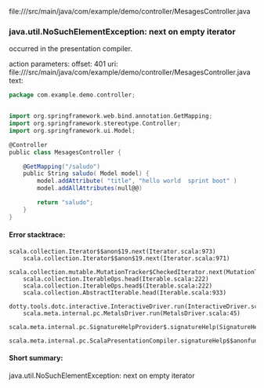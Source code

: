 file://<WORKSPACE>/src/main/java/com/example/demo/controller/MesagesController.java
### java.util.NoSuchElementException: next on empty iterator

occurred in the presentation compiler.

action parameters:
offset: 401
uri: file://<WORKSPACE>/src/main/java/com/example/demo/controller/MesagesController.java
text:
```scala
package com.example.demo.controller;


import org.springframework.web.bind.annotation.GetMapping;
import org.springframework.stereotype.Controller;
import org.springframework.ui.Model;

@Controller
public class MesagesController {

    @GetMapping("/saludo")
    public String saludo( Model model) {
        model.addAttribute( "title", "hello world  sprint boot" )
        model.addAllAttributes(null@@)

        return "saludo";
    }
}
```



#### Error stacktrace:

```
scala.collection.Iterator$$anon$19.next(Iterator.scala:973)
	scala.collection.Iterator$$anon$19.next(Iterator.scala:971)
	scala.collection.mutable.MutationTracker$CheckedIterator.next(MutationTracker.scala:76)
	scala.collection.IterableOps.head(Iterable.scala:222)
	scala.collection.IterableOps.head$(Iterable.scala:222)
	scala.collection.AbstractIterable.head(Iterable.scala:933)
	dotty.tools.dotc.interactive.InteractiveDriver.run(InteractiveDriver.scala:168)
	scala.meta.internal.pc.MetalsDriver.run(MetalsDriver.scala:45)
	scala.meta.internal.pc.SignatureHelpProvider$.signatureHelp(SignatureHelpProvider.scala:40)
	scala.meta.internal.pc.ScalaPresentationCompiler.signatureHelp$$anonfun$1(ScalaPresentationCompiler.scala:388)
```
#### Short summary: 

java.util.NoSuchElementException: next on empty iterator